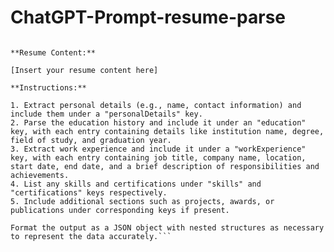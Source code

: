 # ChatGPT-Prompt-resume-parse

```I want you to help me parse my resume into JSON format. Below is the content of my resume. Please extract and structure the information into a JSON object with appropriate keys and values.

**Resume Content:**

[Insert your resume content here]

**Instructions:**

1. Extract personal details (e.g., name, contact information) and include them under a "personalDetails" key.
2. Parse the education history and include it under an "education" key, with each entry containing details like institution name, degree, field of study, and graduation year.
3. Extract work experience and include it under a "workExperience" key, with each entry containing job title, company name, location, start date, end date, and a brief description of responsibilities and achievements.
4. List any skills and certifications under "skills" and "certifications" keys respectively.
5. Include additional sections such as projects, awards, or publications under corresponding keys if present.

Format the output as a JSON object with nested structures as necessary to represent the data accurately.```
